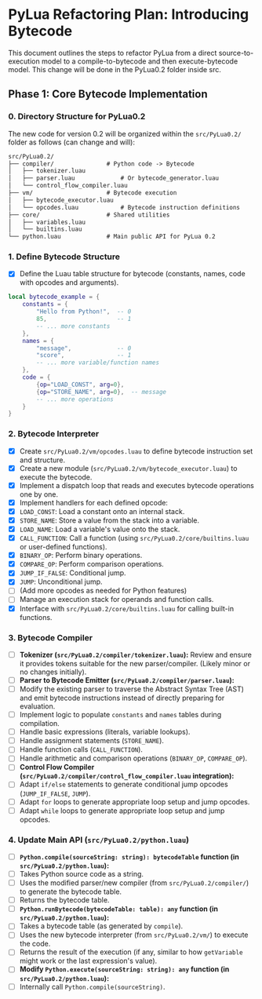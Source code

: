 # PyLua Refactoring Plan: Introducing Bytecode

This document outlines the steps to refactor PyLua from a direct source-to-execution model to a compile-to-bytecode and then execute-bytecode model. This change will be done in the PyLua0.2 folder inside src.

## Phase 1: Core Bytecode Implementation

### 0. Directory Structure for PyLua0.2

The new code for version 0.2 will be organized within the `src/PyLua0.2/` folder as follows (can change and will):

```txt
src/PyLua0.2/
├── compiler/               # Python code -> Bytecode
│   ├── tokenizer.luau
│   ├── parser.luau             # Or bytecode_generator.luau
│   └── control_flow_compiler.luau
├── vm/                     # Bytecode execution
│   ├── bytecode_executor.luau
│   └── opcodes.luau            # Bytecode instruction definitions
├── core/                   # Shared utilities
│   ├── variables.luau
│   └── builtins.luau
└── python.luau             # Main public API for PyLua 0.2
```

### 1. Define Bytecode Structure

- [X] Define the Luau table structure for bytecode (constants, names, code with opcodes and arguments).

```lua
local bytecode_example = {
    constants = {
        "Hello from Python!",  -- 0
        85,                    -- 1
        -- ... more constants
    },
    names = {
        "message",             -- 0
        "score",               -- 1
        -- ... more variable/function names
    },
    code = {
        {op="LOAD_CONST", arg=0},
        {op="STORE_NAME", arg=0},  -- message
        -- ... more operations
    }
}
```

### 2. Bytecode Interpreter

- [x] Create `src/PyLua0.2/vm/opcodes.luau` to define bytecode instruction set and structure.
- [x] Create a new module (`src/PyLua0.2/vm/bytecode_executor.luau`) to execute the bytecode.
- [x] Implement a dispatch loop that reads and executes bytecode operations one by one.
- [x] Implement handlers for each defined opcode:
- [x] `LOAD_CONST`: Load a constant onto an internal stack.
- [x] `STORE_NAME`: Store a value from the stack into a variable.
- [x] `LOAD_NAME`: Load a variable's value onto the stack.
- [x] `CALL_FUNCTION`: Call a function (using `src/PyLua0.2/core/builtins.luau` or user-defined functions).
- [x] `BINARY_OP`: Perform binary operations.
- [x] `COMPARE_OP`: Perform comparison operations.
- [x] `JUMP_IF_FALSE`: Conditional jump.
- [x] `JUMP`: Unconditional jump.
- [ ] (Add more opcodes as needed for Python features)
- [ ] Manage an execution stack for operands and function calls.
- [x] Interface with `src/PyLua0.2/core/builtins.luau` for calling built-in functions.

### 3. Bytecode Compiler

- [ ] **Tokenizer (`src/PyLua0.2/compiler/tokenizer.luau`):** Review and ensure it provides tokens suitable for the new parser/compiler. (Likely minor or no changes initially).
- [ ] **Parser to Bytecode Emitter (`src/PyLua0.2/compiler/parser.luau`):**
- [ ] Modify the existing parser to traverse the Abstract Syntax Tree (AST) and emit bytecode instructions instead of directly preparing for evaluation.
- [ ] Implement logic to populate `constants` and `names` tables during compilation.
- [ ] Handle basic expressions (literals, variable lookups).
- [ ] Handle assignment statements (`STORE_NAME`).
- [ ] Handle function calls (`CALL_FUNCTION`).
- [ ] Handle arithmetic and comparison operations (`BINARY_OP`, `COMPARE_OP`).
- [ ] **Control Flow Compiler (`src/PyLua0.2/compiler/control_flow_compiler.luau` integration):**
- [ ] Adapt `if/else` statements to generate conditional jump opcodes (`JUMP_IF_FALSE`, `JUMP`).
- [ ] Adapt `for` loops to generate appropriate loop setup and jump opcodes.
- [ ] Adapt `while` loops to generate appropriate loop setup and jump opcodes.

### 4. Update Main API (`src/PyLua0.2/python.luau`)

- [ ] **`Python.compile(sourceString: string): bytecodeTable` function (in `src/PyLua0.2/python.luau`):**
- [ ] Takes Python source code as a string.
- [ ] Uses the modified parser/new compiler (from `src/PyLua0.2/compiler/`) to generate the bytecode table.
- [ ] Returns the bytecode table.
- [ ] **`Python.runBytecode(bytecodeTable: table): any` function (in `src/PyLua0.2/python.luau`):**
- [ ] Takes a bytecode table (as generated by `compile`).
- [ ] Uses the new bytecode interpreter (from `src/PyLua0.2/vm/`) to execute the code.
- [ ] Returns the result of the execution (if any, similar to how `getVariable` might work or the last expression's value).
- [ ] **Modify `Python.execute(sourceString: string): any` function (in `src/PyLua0.2/python.luau`):**
- [ ] Internally call `Python.compile(sourceString)`.
